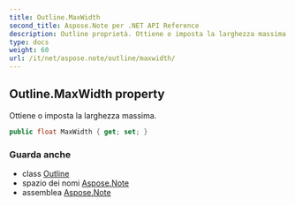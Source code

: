 ```yaml
---
title: Outline.MaxWidth
second_title: Aspose.Note per .NET API Reference
description: Outline proprietà. Ottiene o imposta la larghezza massima.
type: docs
weight: 60
url: /it/net/aspose.note/outline/maxwidth/
---
```

## Outline.MaxWidth property

Ottiene o imposta la larghezza massima.

```csharp
public float MaxWidth { get; set; }
```

### Guarda anche

* class [Outline](../)
* spazio dei nomi [Aspose.Note](../../outline/)
* assemblea [Aspose.Note](../../../)


